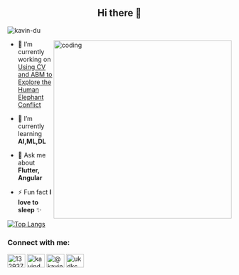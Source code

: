 ## <div align="center">  Hi there 👋 </div>

<p align="left"> <img src="https://komarev.com/ghpvc/?username=kavin-du&label=Profile%20views&color=0e75b6&style=flat" alt="kavin-du" /> </p>

<img align="right" alt="coding" width="400" src="https://camo.githubusercontent.com/5ddf73ad3a205111cf8c686f687fc216c2946a75005718c8da5b837ad9de78c9/68747470733a2f2f7468756d62732e6766796361742e636f6d2f4576696c4e657874446576696c666973682d736d616c6c2e676966" >

- 🔭 I’m currently working on [Using CV and ABM to Explore the Human Elephant Conflict](https://github.com/cepdnaclk/e16-4yp-Using-Computer-Vision-and-Agent-Based-Modelling-to-Explore-the-Human-Elephant-Conflict)

- 🌱 I’m currently learning **AI,ML,DL**

- 💬 Ask me about **Flutter, Angular**

- ⚡ Fun fact **I love to sleep** ✨


[![Top Langs](https://github-readme-stats.vercel.app/api/top-langs/?username=kavin-du&layout=compact&hide=jupyter%20notebook)](https://github.com/anuraghazra/github-readme-stats)

<h3 align="left">Connect with me:</h3>
<p align="left">
<a href="https://stackoverflow.com/users/13293773" target="blank"><img align="center" src="https://raw.githubusercontent.com/rahuldkjain/github-profile-readme-generator/master/src/images/icons/Social/stack-overflow.svg" alt="13293773" height="30" width="40" /></a>
<a href="https://kaggle.com/kavinduchamith" target="blank"><img align="center" src="https://raw.githubusercontent.com/rahuldkjain/github-profile-readme-generator/master/src/images/icons/Social/kaggle.svg" alt="kavinduchamith" height="30" width="40" /></a>
<a href="https://medium.com/@kavin-du" target="blank"><img align="center" src="https://raw.githubusercontent.com/rahuldkjain/github-profile-readme-generator/master/src/images/icons/Social/medium.svg" alt="@kavin-du" height="30" width="40" /></a>
<a href="https://www.hackerrank.com/ukdkcm" target="blank"><img align="center" src="https://raw.githubusercontent.com/rahuldkjain/github-profile-readme-generator/master/src/images/icons/Social/hackerrank.svg" alt="ukdkcm" height="30" width="40" /></a>
</p>
